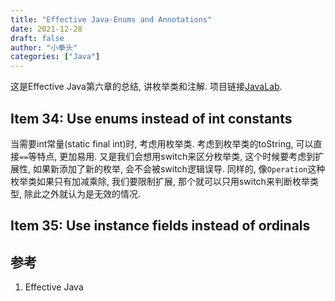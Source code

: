 ```yaml
---
title: "Effective Java-Enums and Annotations"
date: 2021-12-28
draft: false
author: "小拳头"
categories: ["Java"]
---
```


这是Effective Java第六章的总结, 讲枚举类和注解. 项目链接[JavaLab](https://github.com/huanruiz/JavaLab).

## Item 34: Use enums instead of int constants
当需要int常量(static final int)时, 考虑用枚举类. 考虑到枚举类的toString, 可以直接`==`等特点, 更加易用. 又是我们会想用switch来区分枚举类, 这个时候要考虑到扩展性, 如果新添加了新的枚举, 会不会被switch逻辑误导. 同样的, 像`Operation`这种枚举类如果只有加减乘除, 我们要限制扩展, 那个就可以只用switch来判断枚举类型, 除此之外就认为是无效的情况. 

## Item 35: Use instance fields instead of ordinals



## 参考
1. Effective Java
